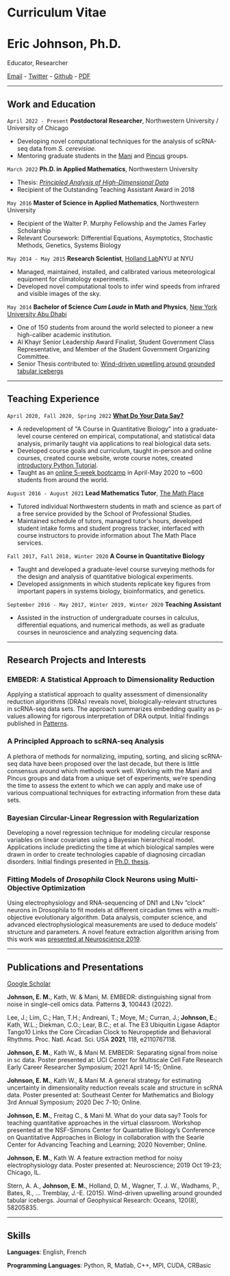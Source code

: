 # Curriculum Vitae

# Eric Johnson, Ph.D.


Educator, Researcher

[Email](mailto:eric.johnson643@gmail.com) - [Twitter](https://twitter.com/eJohnson643) - [Github](https://github.com/ejohnson643) - [PDF](https://github.com/ejohnson643/AboutMe/blob/main/CV_EricJohnson_Feb22_2023.pdf)

---

## Work and Education

`April 2022 - Present` **Postdoctoral Researcher**, Northwestern University / University of Chicago
 - Developing novel computational techniques for the analysis of scRNA-seq data from *S. cerevisiae.*
 - Mentoring graduate students in the [Mani](https://scholar.google.com/citations?user=81qY5lEAAAAJ&hl=en) and [Pincus](https://scholar.google.com/citations?hl=en&user=Jg6FmzsAAAAJ) groups.

`March 2022` **Ph.D. in Applied Mathematics**, Northwestern University
 - Thesis: [*Principled Analysis of High-Dimensional Data*](https://doi.org/10.21985/n2-wase-dd15)
 - Recipient of the Outstanding Teaching Assistant Award in 2018

`May 2016` **Master of Science in Applied Mathematics**, Northwestern University
 - Recipient of the Walter P. Murphy Fellowship and the James Farley Scholarship
 - Relevant Coursework: Differential Equations, Asymptotics, Stochastic Methods, Genetics, Systems Biology

`May 2014 - May 2015` **Research Scientist**, [Holland Lab](https://cims.nyu.edu/people/profiles/HOLLAND_David.html)NYU at NYU
 - Managed, maintained, installed, and calibrated various meteorological equipment for climatology experiments.
 - Developed novel computational tools to infer wind speeds from infrared and visible images of the sky.

`May 2014` **Bachelor of Science *Cum Laude* in Math and Physics**, [New York University Abu Dhabi](https://nyuad.nyu.edu/en/)
 - One of 150 students from around the world selected to pioneer a new high-caliber academic institution.
 - Al Khayr Senior Leadership Award Finalist, Student Government Class Representative, and Member of the Student Government Organizing Committee.
 - Senior Thesis contributed to: [Wind-driven upwelling around grounded tabular icebergs](https://doi.org/10.1002/2015JC010805)

---

## Teaching Experience

`April 2020, Fall 2020, Spring 2022` **[What Do Your Data Say?](https://ejohnson643.github.io/WhatDoYourDataSay/)**
 - A redevelopment of "A Course in Quantitative Biology" into a graduate-level course centered on empirical, computational, and statistical data analysis, primarily taught via applications to real biological data sets.
 - Developed course goals and curriculum, taught in-person and online courses, created course website, wrote course notes, created [introductory Python Tutorial](https://ejohnson643.github.io/PythonTutorial/).
 - Taught as an [online 5-week bootcamp](www.whatdoyourdatasay.com) in April-May 2020 to ~600 students from around the world.

`August 2016 - August 2021` **Lead Mathematics Tutor**, [The Math Place](https://sps.northwestern.edu/student-services/resources.php)
 - Tutored individual Northwestern students in math and science as part of a free service provided by the School of Professional Studies.
 - Maintained schedule of tutors, managed tutor's hours, developed student intake forms and student progress tracker, interfaced with course instructors to provide information about The Math Place services.

`Fall 2017, Fall 2018, Winter 2020` **A Course in Quantitative Biology**
 - Taught and developed a graduate-level course surveying methods for the design and analysis of quantitative biological experiments.
 - Developed assignments in which students replicate key figures from important papers in systems biology, bioinformatics, and genetics.

`September 2016 - May 2017, Winter 2019, Winter 2020` **Teaching Assistant**
 - Assisted in the instruction of undergraduate courses in calculus, differential equations, and numerical methods, as well as graduate courses in neuroscience and analyzing sequencing data.

---

## Research Projects and Interests

### **EMBEDR**: A Statistical Approach to Dimensionality Reduction

Applying a statistical approach to quality assessment of dimensionality reduction algorithms (DRAs) reveals novel, biologically-relevant structures in scRNA-seq data sets. The approach summarizes embedding quality as p-values allowing for rigorous interpretation of DRA output. Initial findings published in [Patterns](https://doi.org/10.1016/j.patter.2022.100443).

### A Principled Approach to scRNA-seq Analysis

A plethora of methods for normalizing, imputing, sorting, and slicing scRNA-seq data have been proposed over the last decade, but there is little consensus around which methods work well. Working with the Mani and Pincus groups and data from a unique set of experiments, we’re spending the time to assess the extent to which we can apply and make use of various compuational techniques for extracting information from these data sets.

### Bayesian Circular-Linear Regression with Regularization

Developing a novel regression technique for modeling circular response variables on linear covariates using a Bayesian hierarchical model. Applications include predicting the time at which biological samples were drawn in order to create technologies capable of diagnosing circadian disorders. Initial findings presented in [Ph.D. thesis](https://doi.org/10.21985/n2-wase-dd15).

### Fitting Models of *Drosophila* Clock Neurons using Multi-Objective Optimization

Using electrophysiology and RNA-sequencing of DN1 and LNv ”clock” neurons in Drosophila to fit models at different circadian times with a multi-objective evolutionary algorithm. Data analysis, computer science, and advanced electrophysiological measurements are used to deduce models’ structure and parameters. A novel feature extraction algorithm arising from this work was [presented at Neuroscience 2019](https://www.abstractsonline.com/pp8/#!/7883/presentation/49645).

---

## Publications and Presentations

[Google Scholar](https://scholar.google.com/citations?user=zuJM3CwAAAAJ&hl=en&authuser=1)

**Johnson, E. M.**, Kath, W. & Mani, M. EMBEDR: distinguishing signal from noise in single-cell omics data. Patterns **3**, 100443 (2022).

Lee, J.; Lim, C.; Han, T.H.; Andreani, T.; Moye, M.; Curran, J.; **Johnson, E.**; Kath, W.L.; Diekman, C.O.; Lear, B.C.; et al. The E3 Ubiquitin Ligase Adaptor Tango10 Links the Core Circadian Clock to Neuropeptide and Behavioral Rhythms. Proc. Natl. Acad. Sci. USA **2021**, 118, e2110767118.

**Johnson, E. M.**, Kath W., & Mani M. EMBEDR: Separating signal from noise in sc data. Poster presented at: UCI Center for Multiscale Cell Fate Research Early Career Researcher Symposium; 2021 April 14-15; Online.

**Johnson, E. M.**, Kath W., & Mani M. A general strategy for estimating uncertainty in dimensionality reduction reveals scale and structure in scRNA data. Poster presented at: Southeast Center for Mathematics and Biology 3rd Annual Symposium; 2020 Dec 7-10; Online.

**Johnson, E. M.**, Freitag C., & Mani M. What do your data say? Tools for teaching quantitative approaches in the virtual classroom. Workshop presented at the NSF-Simons Center for Quantative Biology’s Conference on Quantitative Approaches in Biology in collaboration with the Searle Center for Advancing Teaching and Learning; 2020 November; Online.

**Johnson, E. M.**, Kath W. A feature extraction method for noisy electrophysiology data. Poster presented at: Neuroscience; 2019 Oct 19-23; Chicago, IL.

Stern, A. A., **Johnson, E. M.**, Holland, D. M., Wagner, T. J. W., Wadhams, P., Bates, R., ... Tremblay, J.-E. (2015). Wind-driven upwelling around grounded tabular icebergs. Journal of Geophysical Research: Oceans, 120(8), 58205835.

---

## Skills

**Languages**: English, French

**Programming Languages**: Python, R, Matlab, C++, MPI, CUDA, CRBasic
